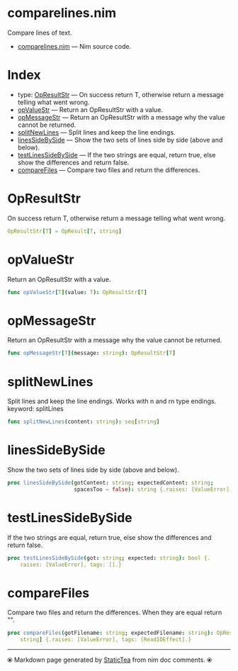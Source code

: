 # comparelines.nim

Compare lines of text.

* [comparelines.nim](../src/comparelines.nim) &mdash; Nim source code.
# Index

* type: [OpResultStr](#opresultstr) &mdash; On success return T, otherwise return a message telling what went wrong.
* [opValueStr](#opvaluestr) &mdash; Return an OpResultStr with a value.
* [opMessageStr](#opmessagestr) &mdash; Return an OpResultStr with a message why the value cannot be returned.
* [splitNewLines](#splitnewlines) &mdash; Split lines and keep the line endings.
* [linesSideBySide](#linessidebyside) &mdash; Show the two sets of lines side by side (above and below).
* [testLinesSideBySide](#testlinessidebyside) &mdash; If the two strings are equal, return true, else show the differences and return false.
* [compareFiles](#comparefiles) &mdash; Compare two files and return the differences.

# OpResultStr

On success return T, otherwise return a message telling what went wrong.

~~~nim
OpResultStr[T] = OpResult[T, string]
~~~

# opValueStr

Return an OpResultStr with a value.

~~~nim
func opValueStr[T](value: T): OpResultStr[T]
~~~

# opMessageStr

Return an OpResultStr with a message why the value cannot be returned.

~~~nim
func opMessageStr[T](message: string): OpResultStr[T]
~~~

# splitNewLines

Split lines and keep the line endings. Works with n and rn type endings. keyword: splitLines

~~~nim
func splitNewLines(content: string): seq[string]
~~~

# linesSideBySide

Show the two sets of lines side by side (above and below).

~~~nim
proc linesSideBySide(gotContent: string; expectedContent: string;
                     spacesToo = false): string {.raises: [ValueError], tags: [].}
~~~

# testLinesSideBySide

If the two strings are equal, return true, else show the differences and return false.

~~~nim
proc testLinesSideBySide(got: string; expected: string): bool {.
    raises: [ValueError], tags: [].}
~~~

# compareFiles

Compare two files and return the differences. When they are equal return "".

~~~nim
proc compareFiles(gotFilename: string; expectedFilename: string): OpResultStr[
    string] {.raises: [ValueError], tags: [ReadIOEffect].}
~~~


---
⦿ Markdown page generated by [StaticTea](https://github.com/flenniken/statictea/) from nim doc comments. ⦿
